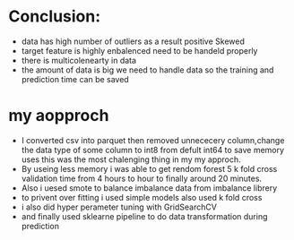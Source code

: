 # Conclusion:
- data has high number of outliers as a result positive  Skewed
- target feature is highly enbalenced need to be handeld properly 
- there is multicolenearty in data 
- the amount of data is big we need to handle data so the training and prediction time can be saved 


# my aopproch 
- I converted csv into parquet then removed unnececery column,change the data type of some column to int8 from defult int64 to save memory uses this was the most chalenging thing in my my approch.
- By useing less memory i was able to get rendom forest 5 k fold cross validation time from 4 hours to hour to finally around 20 minutes.  
- Also i uesed smote to  balance imbalance data from imbalance librery
- to privent over fitting i used simple models also used k fold cross 
- i also did hyper perameter tuning with GridSearchCV
- and finally used sklearne pipeline to do data transformation during prediction